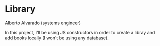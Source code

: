 # Library

Alberto Alvarado (systems engineer)

In this project, I'll be using JS constructors in order to create a libray and add books locally (I won't be using any database).